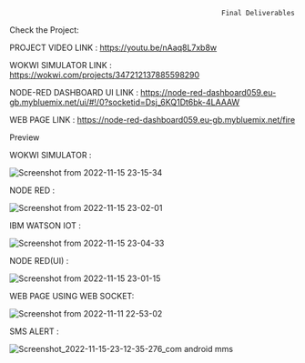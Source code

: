                                                         Final Deliverables

Check the Project:

PROJECT VIDEO LINK : https://youtu.be/nAaq8L7xb8w

WOKWI SIMULATOR LINK : https://wokwi.com/projects/347212137885598290

NODE-RED DASHBOARD UI LINK : https://node-red-dashboard059.eu-gb.mybluemix.net/ui/#!/0?socketid=Dsj_6KQ1Dt6bk-4LAAAW

WEB PAGE LINK : https://node-red-dashboard059.eu-gb.mybluemix.net/fire


Preview 


WOKWI SIMULATOR :


![Screenshot from 2022-11-15 23-15-34](https://user-images.githubusercontent.com/71424761/201992456-3744b503-89b8-40a6-a09c-4515b0650ff8.png)


NODE RED :


![Screenshot from 2022-11-15 23-02-01](https://user-images.githubusercontent.com/71424761/201992656-fd6951f0-4f98-410d-bacd-233163e8c911.png)


IBM WATSON IOT :


![Screenshot from 2022-11-15 23-04-33](https://user-images.githubusercontent.com/71424761/201992741-cee6225b-2615-4108-bfb7-4dfe0b359097.png)


NODE RED(UI) :


![Screenshot from 2022-11-15 23-01-15](https://user-images.githubusercontent.com/71424761/201992944-5c3a2ebe-496e-41ce-a861-861f81c37136.png)


WEB PAGE USING WEB SOCKET:


![Screenshot from 2022-11-11 22-53-02](https://user-images.githubusercontent.com/71424761/201993605-256aa22d-8b45-4753-8c20-8b64e5ee8e07.png)


SMS ALERT :


![Screenshot_2022-11-15-23-12-35-276_com android mms](https://user-images.githubusercontent.com/71424761/201993891-db1c9c04-2e37-4d7b-a14c-0af7825d207c.jpg)

